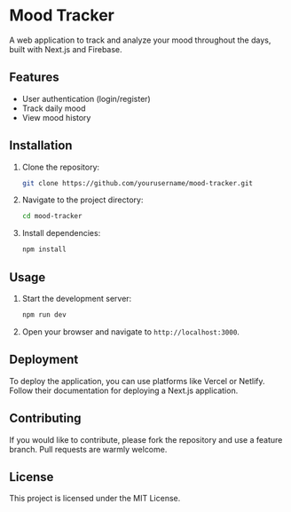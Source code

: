 # Mood Tracker

A web application to track and analyze your mood throughout the days, built with Next.js and Firebase.

## Features

- User authentication (login/register)
- Track daily mood
- View mood history

## Installation

1. Clone the repository:
   ```bash
   git clone https://github.com/yourusername/mood-tracker.git
   ```
2. Navigate to the project directory:
   ```bash
   cd mood-tracker
   ```
3. Install dependencies:
   ```bash
   npm install
   ```

## Usage

1. Start the development server:
   ```bash
   npm run dev
   ```
2. Open your browser and navigate to `http://localhost:3000`.

## Deployment

To deploy the application, you can use platforms like Vercel or Netlify. Follow their documentation for deploying a Next.js application.

## Contributing

If you would like to contribute, please fork the repository and use a feature branch. Pull requests are warmly welcome.

## License

This project is licensed under the MIT License.
